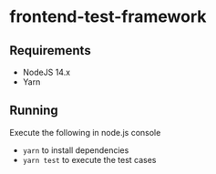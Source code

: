 # frontend-test-framework

## Requirements

- NodeJS 14.x
- Yarn

## Running

Execute the following in node.js console

- `yarn` to install dependencies
- `yarn test` to execute the test cases
